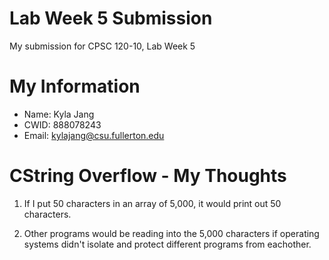 # Lab Week 5 Submission

My submission for CPSC 120-10, Lab Week 5

# My Information

* Name: Kyla Jang
* CWID: 888078243
* Email: kylajang@csu.fullerton.edu

# CString Overflow - My Thoughts

1. If I put 50 characters in an array of 5,000, it would print out 50 characters. 

2. Other programs would be reading into the 5,000 characters if operating systems didn't isolate and protect different programs from eachother.
